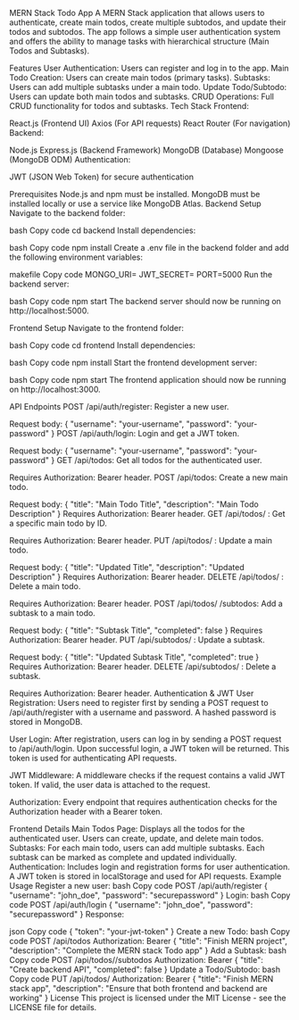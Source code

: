 MERN Stack Todo App
A MERN Stack application that allows users to authenticate, create main todos, create multiple subtodos, and update their todos and subtodos. The app follows a simple user authentication system and offers the ability to manage tasks with hierarchical structure (Main Todos and Subtasks).

Features
User Authentication: Users can register and log in to the app.
Main Todo Creation: Users can create main todos (primary tasks).
Subtasks: Users can add multiple subtasks under a main todo.
Update Todo/Subtodo: Users can update both main todos and subtasks.
CRUD Operations: Full CRUD functionality for todos and subtasks.
Tech Stack
Frontend:

React.js (Frontend UI)
Axios (For API requests)
React Router (For navigation)
Backend:

Node.js
Express.js (Backend Framework)
MongoDB (Database)
Mongoose (MongoDB ODM)
Authentication:

JWT (JSON Web Token) for secure authentication

Prerequisites
Node.js and npm must be installed.
MongoDB must be installed locally or use a service like MongoDB Atlas.
Backend Setup
Navigate to the backend folder:

bash
Copy code
cd backend
Install dependencies:

bash
Copy code
npm install
Create a .env file in the backend folder and add the following environment variables:

makefile
Copy code
MONGO_URI=<Your MongoDB URI>
JWT_SECRET=<Your JWT Secret>
PORT=5000
Run the backend server:

bash
Copy code
npm start
The backend server should now be running on http://localhost:5000.

Frontend Setup
Navigate to the frontend folder:

bash
Copy code
cd frontend
Install dependencies:

bash
Copy code
npm install
Start the frontend development server:

bash
Copy code
npm start
The frontend application should now be running on http://localhost:3000.

API Endpoints
POST /api/auth/register: Register a new user.

Request body: { "username": "your-username", "password": "your-password" }
POST /api/auth/login: Login and get a JWT token.

Request body: { "username": "your-username", "password": "your-password" }
GET /api/todos: Get all todos for the authenticated user.

Requires Authorization: Bearer <JWT> header.
POST /api/todos: Create a new main todo.

Request body: { "title": "Main Todo Title", "description": "Main Todo Description" }
Requires Authorization: Bearer <JWT> header.
GET /api/todos/
: Get a specific main todo by ID.

Requires Authorization: Bearer <JWT> header.
PUT /api/todos/
: Update a main todo.

Request body: { "title": "Updated Title", "description": "Updated Description" }
Requires Authorization: Bearer <JWT> header.
DELETE /api/todos/
: Delete a main todo.

Requires Authorization: Bearer <JWT> header.
POST /api/todos/
/subtodos: Add a subtask to a main todo.

Request body: { "title": "Subtask Title", "completed": false }
Requires Authorization: Bearer <JWT> header.
PUT /api/subtodos/
: Update a subtask.

Request body: { "title": "Updated Subtask Title", "completed": true }
Requires Authorization: Bearer <JWT> header.
DELETE /api/subtodos/
: Delete a subtask.

Requires Authorization: Bearer <JWT> header.
Authentication & JWT
User Registration: Users need to register first by sending a POST request to /api/auth/register with a username and password. A hashed password is stored in MongoDB.

User Login: After registration, users can log in by sending a POST request to /api/auth/login. Upon successful login, a JWT token will be returned. This token is used for authenticating API requests.

JWT Middleware: A middleware checks if the request contains a valid JWT token. If valid, the user data is attached to the request.

Authorization: Every endpoint that requires authentication checks for the Authorization header with a Bearer token.

Frontend Details
Main Todos Page: Displays all the todos for the authenticated user. Users can create, update, and delete main todos.
Subtasks: For each main todo, users can add multiple subtasks. Each subtask can be marked as complete and updated individually.
Authentication: Includes login and registration forms for user authentication. A JWT token is stored in localStorage and used for API requests.
Example Usage
Register a new user:
bash
Copy code
POST /api/auth/register
{
  "username": "john_doe",
  "password": "securepassword"
}
Login:
bash
Copy code
POST /api/auth/login
{
  "username": "john_doe",
  "password": "securepassword"
}
Response:

json
Copy code
{
  "token": "your-jwt-token"
}
Create a new Todo:
bash
Copy code
POST /api/todos
Authorization: Bearer <your-jwt-token>
{
  "title": "Finish MERN project",
  "description": "Complete the MERN stack Todo app"
}
Add a Subtask:
bash
Copy code
POST /api/todos/<todoId>/subtodos
Authorization: Bearer <your-jwt-token>
{
  "title": "Create backend API",
  "completed": false
}
Update a Todo/Subtodo:
bash
Copy code
PUT /api/todos/<todoId>
Authorization: Bearer <your-jwt-token>
{
  "title": "Finish MERN stack app",
  "description": "Ensure that both frontend and backend are working"
}
License
This project is licensed under the MIT License - see the LICENSE file for details.
